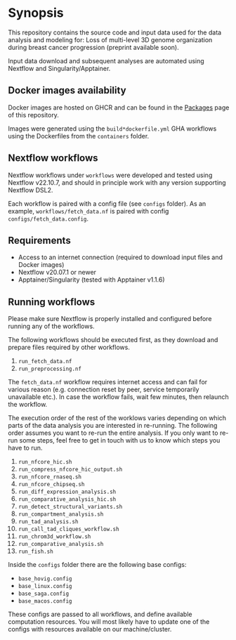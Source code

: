 # Synopsis

This repository contains the source code and input data used for the data analysis and modeling for: Loss of multi-level 3D genome organization during breast cancer progression (preprint available soon).

Input data download and subsequent analyses are automated using Nextflow and Singularity/Apptainer.

## Docker images availability

Docker images are hosted on GHCR and can be found in the [Packages](https://github.com/orgs/paulsengroup/packages?repo_name=2022-mcf10a-cancer-progression) page of this repository.

Images were generated using the `build*dockerfile.yml` GHA workflows using the Dockerfiles from the `containers` folder.

## Nextflow workflows

Nextflow workflows under `workflows` were developed and tested using Nextflow v22.10.7, and should in principle work with any version supporting Nextflow DSL2.

Each workflow is paired with a config file (see `configs` folder). As an example, `workflows/fetch_data.nf` is paired with config `configs/fetch_data.config`.

## Requirements

- Access to an internet connection (required to download input files and Docker images)
- Nextflow v20.07.1 or newer
- Apptainer/Singularity (tested with Apptainer v1.1.6)

## Running workflows

Please make sure Nextflow is properly installed and configured before running any of the workflows.

The following workflows should be executed first, as they download and prepare files required by other workflows.
1. `run_fetch_data.nf`
2. `run_preprocessing.nf`

The `fetch_data.nf` workflow requires internet access and can fail for various reason (e.g. connection reset by peer, service temporarily unavailable etc.). In case the workflow fails, wait few minutes, then relaunch the workflow.

The execution order of the rest of the worklows varies depending on which parts of the data analysis you are interested in re-running.
The following order assumes you want to re-run the entire analysis. If you only want to re-run some steps, feel free to get in touch with us to know which steps you have to run.

1. `run_nfcore_hic.sh`
2. `run_compress_nfcore_hic_output.sh`
3. `run_nfcore_rnaseq.sh`
4. `run_nfcore_chipseq.sh`
5. `run_diff_expression_analysis.sh`
6. `run_comparative_analysis_hic.sh`
7. `run_detect_structural_variants.sh`
8. `run_compartment_analysis.sh`
9. `run_tad_analysis.sh`
10. `run_call_tad_cliques_workflow.sh`
11. `run_chrom3d_workflow.sh`
12. `run_comparative_analysis.sh`
13. `run_fish.sh`

Inside the `configs` folder there are the following base configs:
- `base_hovig.config`
- `base_linux.config`
- `base_saga.config`
- `base_macos.config`

These configs are passed to all workflows, and define available computation resources.
You will most likely have to update one of the configs with resources available on our machine/cluster.
